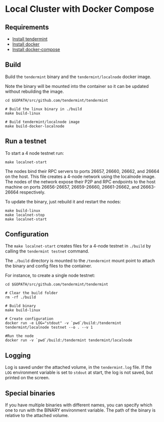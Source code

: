 # Local Cluster with Docker Compose

## Requirements

- [Install tendermint](/docs/install.md)
- [Install docker](https://docs.docker.com/engine/installation/)
- [Install docker-compose](https://docs.docker.com/compose/install/)

## Build

Build the `tendermint` binary and the `tendermint/localnode` docker image.

Note the binary will be mounted into the container so it can be updated without
rebuilding the image.

```
cd $GOPATH/src/github.com/tendermint/tendermint

# Build the linux binary in ./build
make build-linux

# Build tendermint/localnode image
make build-docker-localnode
```


## Run a testnet

To start a 4 node testnet run:

```
make localnet-start
```

The nodes bind their RPC servers to ports 26657, 26660, 26662, and 26664 on the host.
This file creates a 4-node network using the localnode image.
The nodes of the network expose their P2P and RPC endpoints to the host machine on ports 26656-26657, 26659-26660, 26661-26662, and 26663-26664 respectively.

To update the binary, just rebuild it and restart the nodes:

```
make build-linux
make localnet-stop
make localnet-start
```

## Configuration

The `make localnet-start` creates files for a 4-node testnet in `./build` by calling the `tendermint testnet` command.

The `./build` directory is mounted to the `/tendermint` mount point to attach the binary and config files to the container.

For instance, to create a single node testnet:

```
cd $GOPATH/src/github.com/tendermint/tendermint

# Clear the build folder
rm -rf ./build

# Build binary
make build-linux

# Create configuration
docker run -e LOG="stdout" -v `pwd`/build:/tendermint tendermint/localnode testnet --o . --v 1

#Run the node
docker run -v `pwd`/build:/tendermint tendermint/localnode

```

## Logging

Log is saved under the attached volume, in the `tendermint.log` file. If the `LOG` environment variable is set to `stdout` at start, the log is not saved, but printed on the screen.

## Special binaries

If you have multiple binaries with different names, you can specify which one to run with the BINARY environment variable. The path of the binary is relative to the attached volume.

